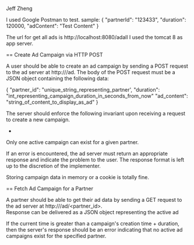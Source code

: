 Jeff Zheng

I used Google Postman to test.
sample:
 {
    "partnerId": "123433",
    "duration": 120000,
    "adContent": "Test Content"
  }
  
The url for get all ads is http://localhost:8080/adall
I used the tomcat 8 as app server.


== Create Ad Campaign via HTTP POST

 
A user should be able to create an ad campaign by sending a POST request to the ad server at http://<host>/ad. 
The body of the POST request must be a JSON object containing the following data:

{
 "partner_id": "unique_string_representing_partner',
 "duration": "int_representing_campaign_duration_in_seconds_from_now"
 "ad_content": "string_of_content_to_display_as_ad"
}


The server should enforce the following invariant upon receiving a request to create a new campaign.

* 
Only one active campaign can exist for a given partner.


If an error is encountered, the ad server must return an appropriate response and indicate the problem to the user. 
The response format is left up to the discretion of the implementer.


Storing campaign data in memory or a cookie is totally fine.
 


== Fetch Ad Campaign for a Partner


A partner should be able to get their ad data by sending a GET request to the ad server at http://<host>/ad/<partner_id>.  
Response can be delivered as a JSON object representing the active ad


If the current time is greater than a campaign's creation time + duration, then the server's response should be an error indicating that no active ad campaigns exist for the specified partner.